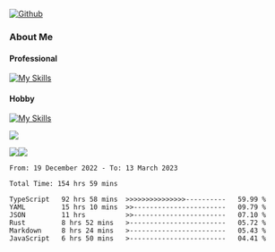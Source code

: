 [![Github](https://img.shields.io/github/followers/RinGoku?label=Follow&style=social)](https://github.com/RinGoku)

### About Me
#### Professional
[![My Skills](https://skillicons.dev/icons?i=react,ts,js,nodejs,java,graphql,firebase,githubactions&theme=light)](https://skillicons.dev)
#### Hobby
[![My Skills](https://skillicons.dev/icons?i=unity,rust,py&theme=light)](https://skillicons.dev)


![](https://github-profile-summary-cards.vercel.app/api/cards/profile-details?username=RinGoku&theme=default)

![](https://github-profile-summary-cards.vercel.app/api/cards/repos-per-language?username=RinGoku&theme=default)![](https://github-profile-summary-cards.vercel.app/api/cards/stats?username=RinGoku&theme=default)

<!--START_SECTION:waka-->

```text
From: 19 December 2022 - To: 13 March 2023

Total Time: 154 hrs 59 mins

TypeScript   92 hrs 58 mins  >>>>>>>>>>>>>>>----------   59.99 %
YAML         15 hrs 10 mins  >>-----------------------   09.79 %
JSON         11 hrs          >>-----------------------   07.10 %
Rust         8 hrs 52 mins   >------------------------   05.72 %
Markdown     8 hrs 24 mins   >------------------------   05.43 %
JavaScript   6 hrs 50 mins   >------------------------   04.41 %
```

<!--END_SECTION:waka-->
